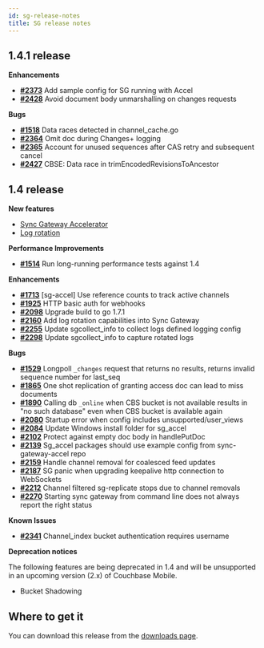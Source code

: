 ```yaml
---
id: sg-release-notes
title: SG release notes
---
```


## 1.4.1 release

__Enhancements__

- [__#2373__](https://github.com/couchbase/sync_gateway/issues/2373) Add sample config for SG running with Accel
- [__#2428__](https://github.com/couchbase/sync_gateway/issues/2428) Avoid document body unmarshalling on changes requests

__Bugs__

- [__#1518__](https://github.com/couchbase/sync_gateway/issues/1518) Data races detected in channel_cache.go
- [__#2364__](https://github.com/couchbase/sync_gateway/issues/2364) Omit doc during Changes+ logging
- [__#2365__](https://github.com/couchbase/sync_gateway/issues/2365) Account for unused sequences after CAS retry and subsequent cancel
- [__#2427__](https://github.com/couchbase/sync_gateway/issues/2427) CBSE: Data race in trimEncodedRevisionsToAncestor

## 1.4 release

__New features__

- [Sync Gateway Accelerator](../../guides/sync-gateway/accelerator.html)
- [Log rotation](../../guides/sync-gateway/deployment/index.html#built-in-log-rotation)

__Performance Improvements__

- [__#1514__](https://github.com/couchbase/sync_gateway/issues/1514) Run long-running performance tests against 1.4

__Enhancements__

- [__#1713__](https://github.com/couchbase/sync_gateway/issues/1713) [sg-accel] Use reference counts to track active channels
- [__#1925__](https://github.com/couchbase/sync_gateway/issues/1925) HTTP basic auth for webhooks
- [__#2098__](https://github.com/couchbase/sync_gateway/issues/2098) Upgrade build to go 1.7.1
- [__#2160__](https://github.com/couchbase/sync_gateway/issues/2160) Add log rotation capabilities into Sync Gateway
- [__#2255__](https://github.com/couchbase/sync_gateway/issues/2255) Update sgcollect_info to collect logs defined logging config
- [__#2298__](https://github.com/couchbase/sync_gateway/issues/2298) Update sgcollect_info to capture rotated logs

__Bugs__

- [__#1529__](https://github.com/couchbase/sync_gateway/issues/1529) Longpoll `_changes` request that returns no results, returns invalid sequence number for last_seq
- [__#1865__](https://github.com/couchbase/sync_gateway/issues/1865) One shot replication of granting access doc can lead to miss documents
- [__#1890__](https://github.com/couchbase/sync_gateway/issues/1890) Calling db `_online` when CBS bucket is not available results in "no such database" even when CBS bucket is available again
- [__#2080__](https://github.com/couchbase/sync_gateway/issues/2080) Startup error when config includes unsupported/user_views
- [__#2084__](https://github.com/couchbase/sync_gateway/issues/2084) Update Windows install folder for sg_accel
- [__#2102__](https://github.com/couchbase/sync_gateway/issues/2102) Protect against empty doc body in handlePutDoc
- [__#2139__](https://github.com/couchbase/sync_gateway/issues/2139) Sg_accel packages should use example config from sync-gateway-accel repo
- [__#2159__](https://github.com/couchbase/sync_gateway/issues/2159) Handle channel removal for coalesced feed updates
- [__#2187__](https://github.com/couchbase/sync_gateway/issues/2187) SG panic when upgrading keepalive http connection to WebSockets
- [__#2212__](https://github.com/couchbase/sync_gateway/issues/2212) Channel filtered sg-replicate stops due to channel removals
- [__#2270__](https://github.com/couchbase/sync_gateway/issues/2270) Starting sync gateway from command line does not always report the right status

__Known Issues__

- [__#2341__](https://github.com/couchbase/sync_gateway/issues/2341) Channel_index bucket authentication requires username

__Deprecation notices__

The following features are being deprecated in 1.4 and will be unsupported in an upcoming version (2.x) of Couchbase 
Mobile.

- Bucket Shadowing

## Where to get it

You can download this release from the [downloads page](http://www.couchbase.com/nosql-databases/downloads#couchbase-mobile).